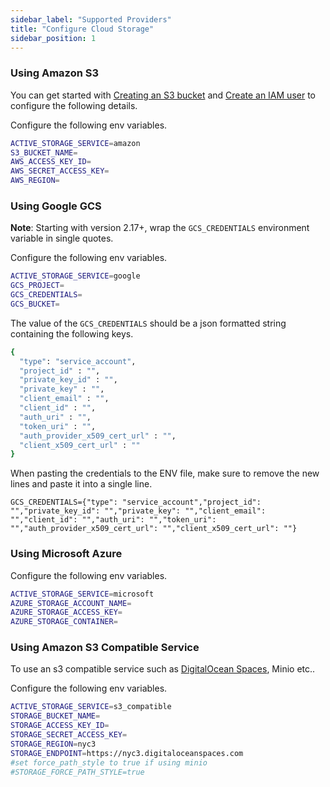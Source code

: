 ```yaml
---
sidebar_label: "Supported Providers"
title: "Configure Cloud Storage"
sidebar_position: 1
---
```


### Using Amazon S3

You can get started with [Creating an S3 bucket](https://docs.aws.amazon.com/AmazonS3/latest/gsg/CreatingABucket.html) and [Create an IAM user](https://docs.aws.amazon.com/IAM/latest/UserGuide/id_users_create.html) to configure the following details.

Configure the following env variables.

```bash
ACTIVE_STORAGE_SERVICE=amazon
S3_BUCKET_NAME=
AWS_ACCESS_KEY_ID=
AWS_SECRET_ACCESS_KEY=
AWS_REGION=
```


### Using Google GCS

**Note**: Starting with version 2.17+, wrap the `GCS_CREDENTIALS` environment variable in single quotes.

Configure the following env variables.

```bash
ACTIVE_STORAGE_SERVICE=google
GCS_PROJECT=
GCS_CREDENTIALS=
GCS_BUCKET=
```

The value of the `GCS_CREDENTIALS` should be a json formatted string containing the following keys.

```bash
{
  "type": "service_account",
  "project_id" : "",
  "private_key_id" : "",
  "private_key" : "",
  "client_email" : "",
  "client_id" : "",
  "auth_uri" : "",
  "token_uri" : "",
  "auth_provider_x509_cert_url" : "",
  "client_x509_cert_url" : ""
}
```
When pasting the credentials to the ENV file, make sure to remove the new lines and paste it into a single line.

```
GCS_CREDENTIALS={"type": "service_account","project_id": "","private_key_id": "","private_key": "","client_email": "","client_id": "","auth_uri": "","token_uri": "","auth_provider_x509_cert_url": "","client_x509_cert_url": ""}
```

### Using Microsoft Azure

Configure the following env variables.

```bash
ACTIVE_STORAGE_SERVICE=microsoft
AZURE_STORAGE_ACCOUNT_NAME=
AZURE_STORAGE_ACCESS_KEY=
AZURE_STORAGE_CONTAINER=
```


### Using Amazon S3 Compatible Service

To use an s3 compatible service such as [DigitalOcean Spaces](https://www.digitalocean.com/docs/spaces/resources/s3-sdk-examples/#configure-a-client), Minio etc..

Configure the following env variables.

```bash
ACTIVE_STORAGE_SERVICE=s3_compatible
STORAGE_BUCKET_NAME=
STORAGE_ACCESS_KEY_ID=
STORAGE_SECRET_ACCESS_KEY=
STORAGE_REGION=nyc3
STORAGE_ENDPOINT=https://nyc3.digitaloceanspaces.com
#set force_path_style to true if using minio
#STORAGE_FORCE_PATH_STYLE=true
```
